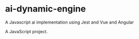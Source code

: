 # ai-dynamic-engine

A Javascript ai implementation using Jest and Vue and Angular

A JavaScript project.